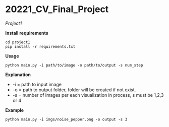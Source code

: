 # 20221_CV_Final_Project
*Project1*

**Install requirements**
```
cd project1
pip install -r requirements.txt
```

**Usage**
```
python main.py -i path/to/image -o path/to/output -s num_step
```

**Explanation**
- -i = path to input image
- -o = path to output folder, folder will be created if not exist.
- -s = number of images per each visualization in process, s must be 1,2,3 or 4

**Example**
```
python main.py -i imgs/noise_pepper.png -o output -s 3
```